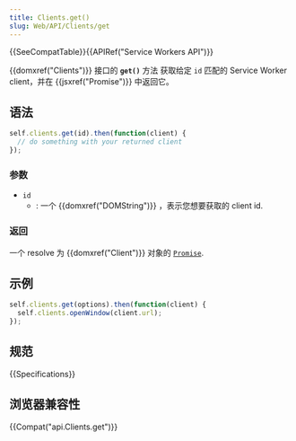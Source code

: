 ```yaml
---
title: Clients.get()
slug: Web/API/Clients/get
---
```

{{SeeCompatTable}}{{APIRef("Service Workers API")}}

{{domxref("Clients")}} 接口的 **`get()`** 方法 获取给定 `id` 匹配的 Service Worker client，并在 {{jsxref("Promise")}} 中返回它。

## 语法

```js
self.clients.get(id).then(function(client) {
  // do something with your returned client
});
```

### 参数

- `id`
  - : 一个 {{domxref("DOMString")}} ，表示您想要获取的 client id.

### 返回

一个 resolve 为 {{domxref("Client")}} 对象的 [`Promise`](/en-US/docs/Web/JavaScript/Reference/Global_Objects/Promise).

## 示例

```js
self.clients.get(options).then(function(client) {
  self.clients.openWindow(client.url);
});
```

## 规范

{{Specifications}}

## 浏览器兼容性

{{Compat("api.Clients.get")}}
